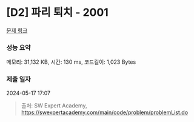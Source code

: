 # [D2] 파리 퇴치 - 2001 

[문제 링크](https://swexpertacademy.com/main/code/problem/problemDetail.do?contestProbId=AV5PzOCKAigDFAUq) 

### 성능 요약

메모리: 31,132 KB, 시간: 130 ms, 코드길이: 1,023 Bytes

### 제출 일자

2024-05-17 17:07



> 출처: SW Expert Academy, https://swexpertacademy.com/main/code/problem/problemList.do